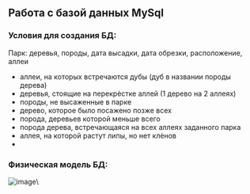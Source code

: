## Работа с базой данных MySql
### Условия для создания БД:
Парк: деревья, породы, дата высадки, дата обрезки, расположение, аллеи
* аллеи, на которых встречаются дубы (дуб в названии породы дерева) 
* деревья, стоящие на перекрѐстке аллей (1 дерево на 2 аллеях) 
* породы, не высаженные в парке 
* дерево, которое было посажено позже всех 
* порода, деревьев которой меньше всего 
* порода дерева, встречающаяся на всех аллеях заданного парка 
* аллея, на которой растут липы, но нет клѐнов
* 
### Физическая модель БД:
![image](https://github.com/ArtemVerzun/SAOD/assets/143192676/03f9b879-f3b4-402b-b226-d48defbac7bb)\
